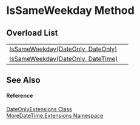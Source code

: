 # IsSameWeekday Method


## Overload List
<table>
<tr>
<td><a href="cf176fc0-7590-aa20-bbed-240d7f7cf12d">IsSameWeekday(DateOnly, DateOnly)</a></td>
<td> </td></tr>
<tr>
<td><a href="d4788c79-02d7-3f4f-16f9-bdf2f52e1d61">IsSameWeekday(DateOnly, DateTime)</a></td>
<td> </td></tr>
</table>

## See Also


#### Reference
<a href="e6a725f0-b940-6a2e-d587-b2ba979ba75d">DateOnlyExtensions Class</a>  
<a href="3139ad8c-443b-c9bf-71c7-2dc294c1d234">MoreDateTime.Extensions Namespace</a>  
